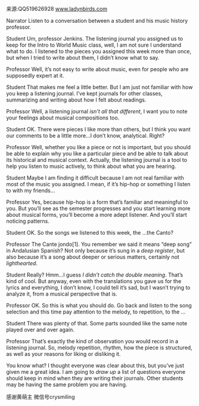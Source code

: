 来源:QQ519626928 www.ladynbirds.com

Narrator 
Listen to a conversation between a student and his music history professor. 
  
Student 
Um, professor Jenkins. The listening journal you assigned us to keep for the Intro to World Music class, well, I am not sure I understand what to do. I listened to the pieces you assigned this week more than once, but when I tried to write about them, I didn’t know what to say. 
  
Professor 
Well, it’s not easy to write about music, even for people who are supposedly expert at it. 
  
Student 
That makes me feel a little better. But I am just not familiar with how you keep a listening journal. I’ve kept journals for other classes, summarizing and writing about how I felt about readings. 
  
Professor 
Well, a listening journal *isn’t all that different*, I want you to note your feelings about musical compositions too. 
  
Student 
OK. There were pieces I like more than others, but I think you want our comments to be a little more…I don’t know, analytical. Right? 
  
Professor 
Well, whether you like a piece or not is important, but you should be able to explain why you like a particular piece and be able to talk about its historical and musical context. Actually, the listening journal is a tool to help you listen to music actively, to think about what you are hearing. 
  
Student 
Maybe I am finding it difficult because I am not real familiar with most of the music you assigned. I mean, if it’s hip-hop or something I listen to with my friends… 
  
Professor 
Yes, because hip-hop is a form that’s familiar and meaningful to you. But you’ll see as the semester progresses and you start learning more about musical forms, you’ll become a more adept listener. And you’ll start noticing patterns. 
  
Student 
OK. So the songs we listened to this week, the …the Canto? 
  
Professor 
The Cante jondo[1]. You remember we said it means “deep song” in Andalusian Spanish? Not only because it’s sung in a *deep register*, but also because it’s a song about deeper or serious matters, certainly not *lighthearted*. 
  
Student 
Really? Hmm…I guess *I didn’t catch the double meaning*. That’s kind of cool. But anyway, even with the translations you gave us for the lyrics and everything, I don’t know, I could tell it’s sad, but I wasn’t trying to analyze it, from a musical perspective that is. 
  
Professor 
OK. So this is what you should do. Go back and listen to the song selection and this time pay attention to the melody, to repetition, to the … 
  
Student 
There was plenty of that. Some parts sounded like the same note played over and over again. 
  
Professor 
That’s exactly the kind of observation you would record in a listening journal. So, melody repetition, rhythm, how the piece is structured, as well as your reasons for liking or disliking it. 
  
You know what? I thought everyone was clear about this, but you’ve just given me a great idea. I am going to *draw up* a list of questions everyone should keep in mind when they are writing their journals. Other students may be having the same problem you are having. 

感谢黄萌主 微信号crysmiling
